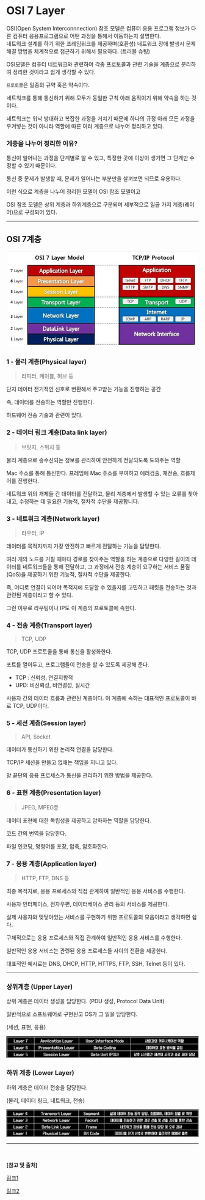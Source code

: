 # OSI 7 Layer

OSI(Open System Interconnnection) 참조 모델은 컴퓨터 응용 프로그램 정보가 다른 컴퓨터 응용프로그램으로 어떤 과정을 통해서 이동하는지 설명한다.  
네트워크 설계를 하기 위한 프레임워크를 제공하며(호환성) 네트워크 장애 발생시 문제 해결 방법을 체계적으로 접근하기 위해서 필요하다. (트러블 슈팅)

OSI모델은 컴퓨터 네트워크와 관련하여 각종 프로토콜과 관련 기술을 계층으로 분리하여 정리한 것이라고 쉽게 생각할 수 있다.

`프로토콜`은 일종의 규약 혹은 약속이다.

네트워크를 통해 통신하기 위해 모두가 동일한 규칙 아래 움직이기 위해 약속을 하는 것이다.

네트워크는 워낙 방대하고 복잡한 과정을 거치기 때문에 하나의 규정 아래 모든 과정을 우겨넣는 것이 아니라 역할에 따른 여러 계층으로 나누어 정리하고 있다.

### 계층을 나누어 정리한 이유?

통신이 일어나는 과정을 단계별로 알 수 있고, 특정한 곳에 이상이 생기면 그 단계만 수정할 수 있기 때문이다.

통신 중 문제가 발생할 때, 문제가 일어나는 부분만을 살펴보면 되므로 유용하다.

이런 식으로 계층을 나누어 정리한 모델이 OSI 참조 모델이고

OSI 참조 모델은 상위 계층과 하위계층으로 구분되며 세부적으로 일곱 가지 계층(레이어)으로 구성되어 있다.

---

## **OSI 7계층**

![osi7layer](img/osi7layer.png)

### **1 - 물리 계층(Physical layer)**

> 리피터, 케이블, 허브 등

단지 데이터 전기적인 신호로 변환해서 주고받는 기능을 진행하는 공간

즉, 데이터를 전송하는 역할만 진행한다.

하드웨어 전송 기술과 관련이 있다.

### **2 - 데이터 링크 계층(Data link layer)**

> 브릿지, 스위치 등

물리 계층으로 송수신되는 정보를 관리하여 안전하게 전달되도록 도와주는 역할

Mac 주소를 통해 통신한다. 프레임에 Mac 주소를 부여하고 에러검출, 재전송, 흐름제어를 진행한다.

네트워크 위의 개체들 간 데이터를 전달하고, 물리 계층에서 발생할 수 있는 오류를 찾아내고, 수정하는 데 필요한 기능적, 절차적 수단을 제공합니다.

### **3 - 네트워크 계층(Network layer)**

> 라우터, IP

데이터를 목적지까지 가장 안전하고 빠르게 전달하는 기능을 담당한다.

여러 개의 노드를 거칠 때마다 경로를 찾아주는 역할을 하는 계층으로 다양한 길이의 데이터를 네트워크들을 통해 전달하고, 그 과정에서 전송 계층이 요구하는 서비스 품질(QoS)을 제공하기 위한 기능적, 절차적 수단을 제공한다.

즉, 어디로 연결이 되어야 목적지에 도달할 수 있을지를 고민하고 패킷을 전송하는 것과 관련된 계층이라고 할 수 있다.

그런 이유로 라우팅이나 IP도 이 계층의 프로토콜에 속한다.

### **4 - 전송 계층(Transport layer)**

> TCP, UDP

TCP, UDP 프로토콜을 통해 통신을 활성화한다.

포트를 열어두고, 프로그램들이 전송을 할 수 있도록 제공해 준다.

-   TCP : 신뢰성, 연결지향적
-   UPD: 비신뢰성, 비연결성, 실시간

사용자 간의 데이터 흐름과 관련된 계층이다. 이 계층에 속하는 대표적인 프로토콜이 바로 TCP, UDP이다.

### **5 - 세션 계층(Session layer)**

> API, Socket

데이터가 통신하기 위한 논리적 연결을 담당한다.

TCP/IP 세션을 만들고 없애는 책임을 지니고 있다.

양 끝단의 응용 프로세스가 통신을 관리하기 위한 방법을 제공한다.

### **6 - 표현 계층(Presentation layer)**

> JPEG, MPEG등

데이터 표현에 대한 독립성을 제공하고 암화하는 역할을 담당한다.

코드 간의 번역을 담당한다.

파일 인코딩, 명령어를 포장, 압축, 암호화한다.

### **7 - 응용 계층(Application layer)**

> HTTP, FTP, DNS 등

최종 목적지로, 응용 프로세스와 직접 관계하여 일반적인 응용 서비스를 수행한다.

사용자 인터페이스, 전자우편, 데이터베이스 관리 등의 서비스를 제공한다.

실제 사용자와 맞닿아있는 서비스를 구현하기 위한 프로토콜의 모음이라고 생각하면 쉽다.

구체적으로는 응용 프로세스와 직접 관계하여 일반적인 응용 서비스를 수행한다.

일반적인 응용 서비스는 관련된 응용 프로세스들 사이의 전환을 제공한다.

대표적인 예시로는 DNS, DHCP, HTTP, HTTPS, FTP, SSH, Telnet 등이 있다.

---

### **상위계층 (Upper Layer)**

상위 계층은 데이터 생성을 담당한다. (PDU 생성, Protocol Data Unit)

일반적으로 소프트웨어로 구현된고 OS가 그 일을 담당한다.

(세션, 표현, 응용)

![upperlayer](img/upperlayer.png)

### **하위 계층 (Lower Layer)**

하위 계층은 데이터 전송을 담당한다.

(물리, 데이터 링크, 네트워크, 전송)

![lowerlayer](img/lowerlayer.png)

---

</br>

**[참고 및 출처]**

[링크1](https://m.blog.naver.com/PostView.nhn?blogId=hatesunny&logNo=220790654612&proxyReferer=https:%2F%2Fwww.google.com%2F)

[링크2](https://stitchcoding.tistory.com/4)
